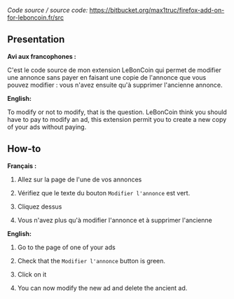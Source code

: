 _Code source / source code:_ <https://bitbucket.org/max1truc/firefox-add-on-for-leboncoin.fr/src>

## Presentation

**Avi aux francophones :**

C'est le code source de mon extension LeBonCoin qui permet de modifier une annonce sans payer en faisant une copie de l'annonce que vous pouvez modifier : vous n'avez ensuite qu'à supprimer l'ancienne annonce.

**English:**

To modify or not to modify, that is the question.
LeBonCoin think you should have to pay to modify an ad, this extension permit you to create a new copy of your ads without paying.

## How-to

**Français :**

1.  Allez sur la page de l'une de vos annonces

2.  Vérifiez que le texte du bouton `Modifier l'annonce` est vert.

3.  Cliquez dessus

4.  Vous n'avez plus qu'à modifier l'annonce et à supprimer l'ancienne

**English:**

1.  Go to the page of one of your ads

2.  Check that the `Modifier l'annonce` button is green.

3.  Click on it

4.  You can now modify the new ad and delete the ancient ad.
